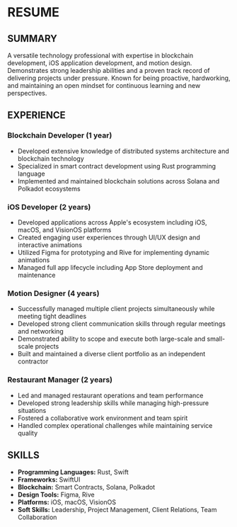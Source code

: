 # RESUME

## SUMMARY  
A versatile technology professional with expertise in blockchain development, iOS application development, and motion design. Demonstrates strong leadership abilities and a proven track record of delivering projects under pressure. Known for being proactive, hardworking, and maintaining an open mindset for continuous learning and new perspectives.

## EXPERIENCE  

### Blockchain Developer (1 year)  
- Developed extensive knowledge of distributed systems architecture and blockchain technology  
- Specialized in smart contract development using Rust programming language  
- Implemented and maintained blockchain solutions across Solana and Polkadot ecosystems  

### iOS Developer (2 years)  
- Developed applications across Apple's ecosystem including iOS, macOS, and VisionOS platforms  
- Created engaging user experiences through UI/UX design and interactive animations  
- Utilized Figma for prototyping and Rive for implementing dynamic animations  
- Managed full app lifecycle including App Store deployment and maintenance  

### Motion Designer (4 years)  
- Successfully managed multiple client projects simultaneously while meeting tight deadlines  
- Developed strong client communication skills through regular meetings and networking  
- Demonstrated ability to scope and execute both large-scale and small-scale projects  
- Built and maintained a diverse client portfolio as an independent contractor  

### Restaurant Manager (2 years)  
- Led and managed restaurant operations and team performance  
- Developed strong leadership skills while managing high-pressure situations  
- Fostered a collaborative work environment and team spirit  
- Handled complex operational challenges while maintaining service quality  

## SKILLS  
- **Programming Languages:** Rust, Swift  
- **Frameworks:** SwiftUI  
- **Blockchain:** Smart Contracts, Solana, Polkadot  
- **Design Tools:** Figma, Rive  
- **Platforms:** iOS, macOS, VisionOS  
- **Soft Skills:** Leadership, Project Management, Client Relations, Team Collaboration  
